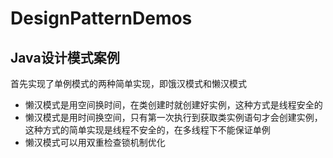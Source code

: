# DesignPatternDemos
## Java设计模式案例
首先实现了单例模式的两种简单实现，即饿汉模式和懒汉模式
- 懒汉模式是用空间换时间，在类创建时就创建好实例，这种方式是线程安全的
- 懒汉模式是用时间换空间，只有第一次执行到获取类实例语句才会创建实例，这种方式的简单实现是线程不安全的，在多线程下不能保证单例
- 懒汉模式可以用双重检查锁机制优化
